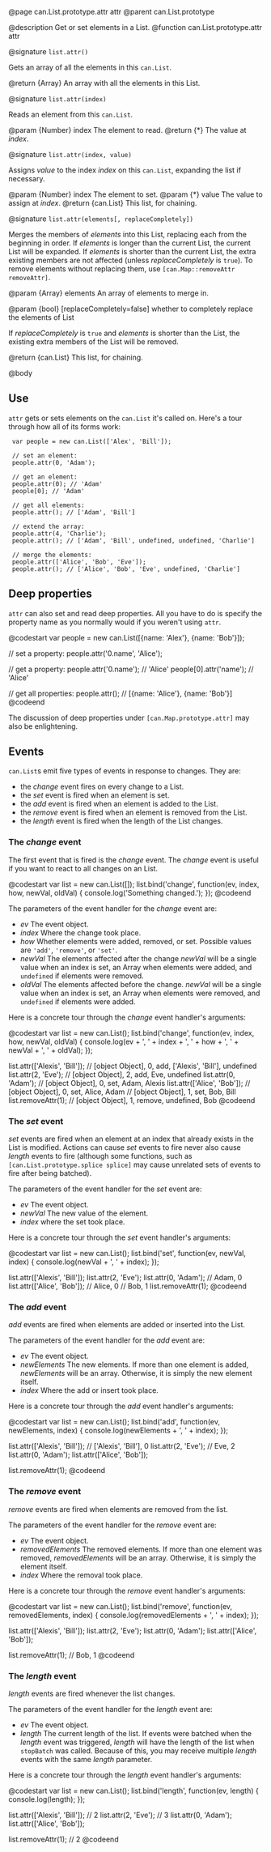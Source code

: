 @page can.List.prototype.attr attr
@parent can.List.prototype

@description Get or set elements in a List.
@function can.List.prototype.attr attr

@signature `list.attr()`

Gets an array of all the elements in this `can.List`.

@return {Array} An array with all the elements in this List.

@signature `list.attr(index)`

Reads an element from this `can.List`.

@param {Number} index The element to read.
@return {*} The value at _index_.

@signature `list.attr(index, value)`

Assigns _value_ to the index _index_ on this `can.List`, expanding the list if necessary.

@param {Number} index The element to set.
@param {*} value The value to assign at _index_.
@return {can.List} This list, for chaining.

@signature `list.attr(elements[, replaceCompletely])`

Merges the members of _elements_ into this List, replacing each from the beginning in order. If _elements_ is longer than the current List, the current List will be expanded. If _elements_ is shorter than the current List, the extra existing members are not affected (unless _replaceCompletely_ is `true`). To remove elements without replacing them, use `[can.Map::removeAttr removeAttr]`.

@param {Array} elements An array of elements to merge in.

@param {bool} [replaceCompletely=false] whether to completely replace the elements of List

If _replaceCompletely_ is `true` and _elements_ is shorter than the List, the existing extra members of the List will be removed.

@return {can.List} This list, for chaining.

@body


## Use

`attr` gets or sets elements on the `can.List` it's called on. Here's a tour through how all of its forms work:

     var people = new can.List(['Alex', 'Bill']);

     // set an element:
     people.attr(0, 'Adam');

     // get an element:
     people.attr(0); // 'Adam'
     people[0]; // 'Adam'

     // get all elements:
     people.attr(); // ['Adam', 'Bill']

     // extend the array:
     people.attr(4, 'Charlie');
     people.attr(); // ['Adam', 'Bill', undefined, undefined, 'Charlie']

     // merge the elements:
     people.attr(['Alice', 'Bob', 'Eve']);
     people.attr(); // ['Alice', 'Bob', 'Eve', undefined, 'Charlie']

## Deep properties

`attr` can also set and read deep properties. All you have to do is specify the property name as you normally would if you weren't using `attr`.

@codestart
var people = new can.List([{name: 'Alex'}, {name: 'Bob'}]);

// set a property:
people.attr('0.name', 'Alice');

// get a property:
people.attr('0.name');  // 'Alice'
people[0].attr('name'); // 'Alice'

// get all properties:
people.attr(); // [{name: 'Alice'}, {name: 'Bob'}]
@codeend

The discussion of deep properties under `[can.Map.prototype.attr]` may also be enlightening.

## Events

`can.List`s emit five types of events in response to changes. They are:

- the _change_ event fires on every change to a List.
- the _set_ event is fired when an element is set.
- the _add_ event is fired when an element is added to the List.
- the _remove_ event is fired when an element is removed from the List.
- the _length_ event is fired when the length of the List changes.

### The _change_ event

The first event that is fired is the _change_ event. The _change_ event is useful
if you want to react to all changes on an List.

@codestart
var list = new can.List([]);
list.bind('change', function(ev, index, how, newVal, oldVal) {
    console.log('Something changed.');
});
@codeend

The parameters of the event handler for the _change_ event are:

- _ev_ The event object.
- _index_ Where the change took place.
- _how_ Whether elements were added, removed, or set.
 Possible values are `'add'`, `'remove'`, or `'set'`.
- _newVal_ The elements affected after the change
 _newVal_ will be a single value when an index is set, an Array when elements
were added, and `undefined` if elements were removed.
- _oldVal_ The elements affected before the change.
_newVal_ will be a single value when an index is set, an Array when elements
were removed, and `undefined` if elements were added.

Here is a concrete tour through the _change_ event handler's arguments:

@codestart
var list = new can.List();
list.bind('change', function(ev, index, how, newVal, oldVal) {
    console.log(ev + ', ' + index + ', ' + how + ', ' + newVal + ', ' + oldVal);
});

list.attr(['Alexis', 'Bill']); // [object Object], 0, add, ['Alexis', 'Bill'], undefined
list.attr(2, 'Eve');           // [object Object], 2, add, Eve, undefined
list.attr(0, 'Adam');          // [object Object], 0, set, Adam, Alexis
list.attr(['Alice', 'Bob']);   // [object Object], 0, set, Alice, Adam
                               // [object Object], 1, set, Bob, Bill
list.removeAttr(1);            // [object Object], 1, remove, undefined, Bob
@codeend

### The _set_ event

_set_ events are fired when an element at an index that already exists in the List is modified. Actions can cause _set_ events to fire never also cause _length_ events to fire (although some functions, such as `[can.List.prototype.splice splice]` may cause unrelated sets of events to fire after being batched).

The parameters of the event handler for the _set_ event are:

- _ev_ The event object.
- _newVal_ The new value of the element.
- _index_ where the set took place.

Here is a concrete tour through the _set_ event handler's arguments:

@codestart
var list = new can.List();
list.bind('set', function(ev, newVal, index) {
    console.log(newVal + ', ' + index);
});

list.attr(['Alexis', 'Bill']);
list.attr(2, 'Eve');
list.attr(0, 'Adam');          // Adam, 0
list.attr(['Alice', 'Bob']);   // Alice, 0
                               // Bob, 1
list.removeAttr(1);
@codeend

### The _add_ event

_add_ events are fired when elements are added or inserted
into the List.

The parameters of the event handler for the _add_ event are:

- _ev_ The event object.
- _newElements_ The new elements.
 If more than one element is added, _newElements_ will be an array. Otherwise, it is simply the new element itself.
- _index_ Where the add or insert took place.

Here is a concrete tour through the _add_ event handler's arguments:

@codestart
var list = new can.List();
list.bind('add', function(ev, newElements, index) {
    console.log(newElements + ', ' + index);
});

list.attr(['Alexis', 'Bill']); // ['Alexis', 'Bill'], 0
list.attr(2, 'Eve');           // Eve, 2
list.attr(0, 'Adam');
list.attr(['Alice', 'Bob']);

list.removeAttr(1);
@codeend

### The _remove_ event

_remove_ events are fired when elements are removed from the list.

The parameters of the event handler for the _remove_ event are:

- _ev_ The event object.
- _removedElements_ The removed elements.
 If more than one element was removed, _removedElements_ will be an array. Otherwise, it is simply the element itself.
- _index_ Where the removal took place.

Here is a concrete tour through the _remove_ event handler's arguments:

@codestart
var list = new can.List();
list.bind('remove', function(ev, removedElements, index) {
    console.log(removedElements + ', ' + index);
});

list.attr(['Alexis', 'Bill']);
list.attr(2, 'Eve');
list.attr(0, 'Adam');
list.attr(['Alice', 'Bob']);

list.removeAttr(1);            // Bob, 1
@codeend

### The _length_ event

_length_ events are fired whenever the list changes.

The parameters of the event handler for the _length_ event are:

- _ev_ The event object.
- _length_ The current length of the list.
 If events were batched when the _length_ event was triggered, _length_ will have the length of the list when `stopBatch` was called. Because of this, you may receive multiple _length_ events with the same _length_ parameter.

Here is a concrete tour through the _length_ event handler's arguments:

@codestart
var list = new can.List();
list.bind('length', function(ev, length) {
    console.log(length);
});

list.attr(['Alexis', 'Bill']); // 2
list.attr(2, 'Eve');           // 3
list.attr(0, 'Adam');
list.attr(['Alice', 'Bob']);

list.removeAttr(1);            // 2
@codeend
